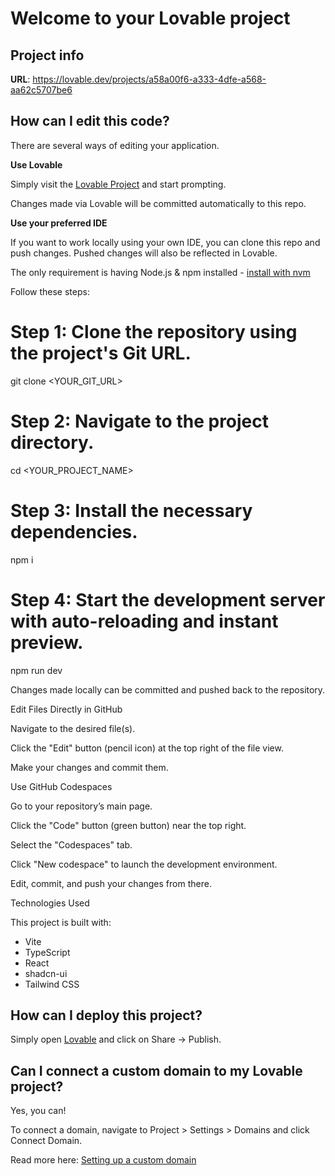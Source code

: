 # Welcome to your Lovable project

## Project info

**URL**: https://lovable.dev/projects/a58a00f6-a333-4dfe-a568-aa62c5707be6

## How can I edit this code?

There are several ways of editing your application.

**Use Lovable**

Simply visit the [Lovable Project](https://lovable.dev/projects/a58a00f6-a333-4dfe-a568-aa62c5707be6) and start prompting.

Changes made via Lovable will be committed automatically to this repo.

**Use your preferred IDE**

If you want to work locally using your own IDE, you can clone this repo and push changes. Pushed changes will also be reflected in Lovable.

The only requirement is having Node.js & npm installed - [install with nvm](https://github.com/nvm-sh/nvm#installing-and-updating)

Follow these steps:



# Step 1: Clone the repository using the project's Git URL.
git clone <YOUR_GIT_URL>

# Step 2: Navigate to the project directory.
cd <YOUR_PROJECT_NAME>

# Step 3: Install the necessary dependencies.
npm i

# Step 4: Start the development server with auto-reloading and instant preview.
npm run dev



Changes made locally can be committed and pushed back to the repository.

Edit Files Directly in GitHub

Navigate to the desired file(s).

Click the "Edit" button (pencil icon) at the top right of the file view.

Make your changes and commit them.

Use GitHub Codespaces

Go to your repository’s main page.

Click the "Code" button (green button) near the top right.

Select the "Codespaces" tab.

Click "New codespace" to launch the development environment.

Edit, commit, and push your changes from there.

Technologies Used

This project is built with:

- Vite
- TypeScript
- React
- shadcn-ui
- Tailwind CSS

## How can I deploy this project?

Simply open [Lovable](https://lovable.dev/projects/a58a00f6-a333-4dfe-a568-aa62c5707be6) and click on Share -> Publish.

## Can I connect a custom domain to my Lovable project?

Yes, you can!

To connect a domain, navigate to Project > Settings > Domains and click Connect Domain.

Read more here: [Setting up a custom domain](https://docs.lovable.dev/tips-tricks/custom-domain#step-by-step-guide)
